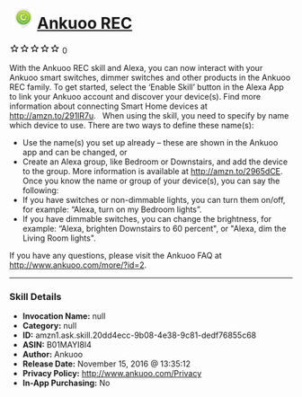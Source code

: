 # &nbsp;<img src="skill_icon" alt="Ankuoo REC icon" width="36"> [Ankuoo REC](http://alexa.amazon.com/#skills/amzn1.ask.skill.20dd4ecc-9b08-4e38-9c81-dedf76855c68)
![0 stars](../../images/ic_star_border_black_18dp_1x.png)![0 stars](../../images/ic_star_border_black_18dp_1x.png)![0 stars](../../images/ic_star_border_black_18dp_1x.png)![0 stars](../../images/ic_star_border_black_18dp_1x.png)![0 stars](../../images/ic_star_border_black_18dp_1x.png) 0

With the Ankuoo REC skill and Alexa, you can now interact with your Ankuoo smart switches, dimmer switches and other products in the Ankuoo REC family. To get started, select the ‘Enable Skill’ button in the Alexa App to link your Ankuoo account and discover your device(s). Find more information about connecting Smart Home devices at http://amzn.to/291lR7u.
 
When using the skill, you need to specify by name which device to use. There are two ways to define these name(s):
* Use the name(s) you set up already – these are shown in the Ankuoo app and can be changed, or
* Create an Alexa group, like Bedroom or Downstairs, and add the device to the group. More information is available at http://amzn.to/2965dCE.
 
Once you know the name or group of your device(s), you can say the following: 
* If you have switches or non-dimmable lights, you can turn them on/off, for example: “Alexa, turn on my Bedroom lights”.
* If you have dimmable switches, you can change the brightness, for example: “Alexa, brighten Downstairs to 60 percent", or "Alexa, dim the Living Room lights".

If you have any questions, please visit the Ankuoo FAQ at http://www.ankuoo.com/more/?id=2.

***

### Skill Details

* **Invocation Name:** null
* **Category:** null
* **ID:** amzn1.ask.skill.20dd4ecc-9b08-4e38-9c81-dedf76855c68
* **ASIN:** B01MAYI8I4
* **Author:** Ankuoo
* **Release Date:** November 15, 2016 @ 13:35:12
* **Privacy Policy:** http://www.ankuoo.com/Privacy
* **In-App Purchasing:** No
